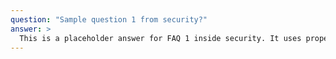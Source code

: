 ```yaml
---
question: "Sample question 1 from security?"
answer: >
  This is a placeholder answer for FAQ 1 inside security. It uses proper YAML block formatting to avoid any parsing issues.
---
```


